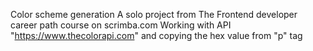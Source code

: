 Color scheme generation
A solo project from The Frontend developer career path course on scrimba.com
Working with API "https://www.thecolorapi.com" and copying the hex value from "p" tag
